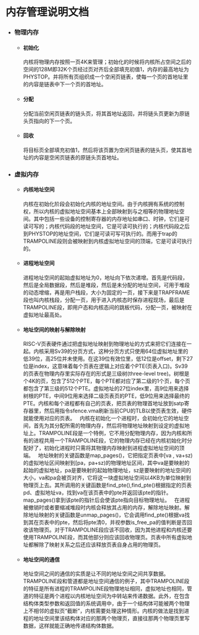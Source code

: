 # 内存管理说明文档

+ ### 物理内存
  
  + #### 初始化
      内核将物理内存按照一页4K来管理；初始化的时候将内核所占空间之后的空间的128M即32K个页经过页对齐后全部填充初值1，内存的最高地址为PHYSTOP。并将所有页组织成一个空闲页链表，使每一个页的首地址里的内容是链表中下一个页的首地址。
  + #### 分配
      分配当前空闲页链表的链头页，将其首地址返回，并将链头页更新为原链头页指向的下一个页。
  + #### 回收
      将目标页全部填充初值1，然后将该页置为空闲页链表的链头页，使其首地址的内容是空闲页链表的原链头页首地址。
+ ### 虚拟内存
  
  + #### 内核地址空间
      内核在初始化阶段会初始化内核的地址空间。由于内核拥有系统的控制权，所以内核的虚拟地址空间基本上全部映射到与之相等的物理地址空间。其中包括一些设备的控制寄存器的内存地址如串口、时钟，它们是可读可写的；内核代码段的地址空间，它是可读可执行的；内核代码段之后到PHYSTOP的地址空间，它们是可读可写可执行的。而用于trap的TRAMPOLINE段则会被映射到内核虚拟地址空间的顶端，它是可读可执行的。
  + #### 进程地址空间
      进程地址空间的起始虚拟地址为0，地址向下依次递增。首先是代码段，然后是全局数据段，然后是堆段，然后是未分配的地址空间，可用于堆段的动态增缩，再是用户栈段，大小为固定的一页，接下来是TRAPFRAME段也叫内核栈段，分配一页，用于进入内核态时保存进程现场，最后是TRAMPOLINE段，即用户态和内核态间的跳板代码，分配一页，被映射在虚拟地址最高处。
  + #### 地址空间的映射与解除映射
      RISC-V页表硬件通过把虚拟地址映射到物理地址的方式来把它们连接在一起。内核采用Sv39的分页方式，这种分页方式只使用64位虚拟地址里的低39位，高25位并未使用。在这39位有效位里，低12位是offset，剩下27位是index，这意味着每个页表在逻辑上对应着个PTE(页表入口)。Sv39的页表在物理内存里实际存在的形式是三级树(three-level tree)。树根是个4K的页，包含了512个PTE，每个PTE都对应了第二级的1个页，每个页都包含了第三级的512个PTE。虚拟地址的27位index里，高9位用来选择树根的PTE，中间9位用来选择二级页表页的PTE，低9位用来选择最终的PTE。内核和每个进程都有自己的页表，把页表的物理首地址放到satp寄存器里，然后用指令sfence.vma刷新当前CPU的TLB以使页表生效，硬件就能使用对应的页表。
      &nbsp;
      内核在初始化一个进程时，会初始化它的地址空间，首先为其分配所需的物理内存，然后将物理地址映射到设定的虚拟地址上。TRAMPOLINE段是一个特例，它不用分配物理内存，因为内核和所有的进程共用一个TRAMPOLINE段，它的物理内存已经在内核初始化时分配好了，初始化进程时只需将其物理内存映射到进程虚拟地址空间的顶端。
      &nbsp;
      地址映射的关键函数是map_pages()，它把指定页表中[va , va+sz)的虚拟地址区间映射到[pa，pa+sz)的物理地址区间，其中va是要映射的起始的虚拟地址，pa是要映射的起始物理地址，sz是要映射的地址空间的大小，va和pa会被页对齐，它将这一块虚拟地址空间以4KB为单位映射到物理页上去。其所调用的关键函数是find_pte(),find_pte()根据指定的页表pd、虚拟地址va，找到va在该页表中的pte并返回该pte的指针。map_pages()拿到该pte的指针后会使该pte指向目标物理地址。
      &nbsp;
      在进程被撤销时或者要缩减堆段时内核会释放其占用的内存，解除地址映射。解除地址映射的关键函数是unmap_pages()，它会调用find_pte()根据va找到其在页表中的pte，然后将pte清0，并视参数is_free_pa的值判断是否回收该物理页。对于TRAMPOLINE段应该不回收，因为其他进程和内核还要使用TRAMPOLINE段，而其他部分则应该回收物理页。页表中所有虚拟地址都解除了映射关系之后还应该释放页表自身占用的物理页。


  + #### 地址空间的通信
      地址空间之间的通信的实质是让不同的地址空间之间共享数据。TRAMPOLINE段和管道都是地址空间通信的例子，其中TRAMPOLINE段的特征是所有进程的TRAMPOLINE段物理地址相同，虚拟地址也相同，管道的特征是两个进程以内核地址空间为中转站来传递数据。此外，在包含结构体类型参数和返回值的系统调用中，由于一个结构体可能被两个物理上不相邻的虚拟页“截断”，内核需要处理这种情形。内核的做法是找到进程的地址空间里该结构体对应的那两个物理页，直接往那两个物理页里写数据，这样就能正确地传递结构体数据。